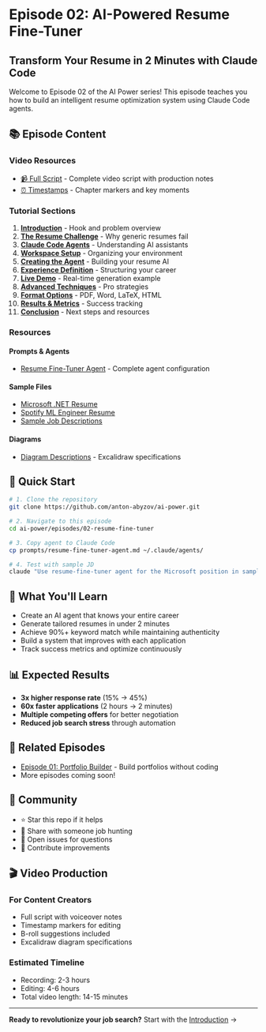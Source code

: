 # Episode 02: AI-Powered Resume Fine-Tuner

## Transform Your Resume in 2 Minutes with Claude Code

Welcome to Episode 02 of the AI Power series! This episode teaches you how to build an intelligent resume optimization system using Claude Code agents.

## 📚 Episode Content

### Video Resources
- [📹 Full Script](📹%20FULL_SCRIPT.md) - Complete video script with production notes
- [⏰ Timestamps](⏰%20TIMESTAMPS%20(Draft).md) - Chapter markers and key moments

### Tutorial Sections

1. **[Introduction](content/00-introduction.md)** - Hook and problem overview
2. **[The Resume Challenge](content/01-the-problem.md)** - Why generic resumes fail
3. **[Claude Code Agents](content/02-claude-agents-overview.md)** - Understanding AI assistants
4. **[Workspace Setup](content/03-workspace-setup.md)** - Organizing your environment
5. **[Creating the Agent](content/04-creating-agent.md)** - Building your resume AI
6. **[Experience Definition](content/05-experience-definition.md)** - Structuring your career
7. **[Live Demo](content/06-live-demo.md)** - Real-time generation example
8. **[Advanced Techniques](content/07-advanced-techniques.md)** - Pro strategies
9. **[Format Options](content/08-format-options.md)** - PDF, Word, LaTeX, HTML
10. **[Results & Metrics](content/09-results-metrics.md)** - Success tracking
11. **[Conclusion](content/10-conclusion.md)** - Next steps and resources

### Resources

#### Prompts & Agents
- [Resume Fine-Tuner Agent](prompts/resume-fine-tuner-agent.md) - Complete agent configuration

#### Sample Files
- [Microsoft .NET Resume](samples/experience_microsoft_senior_dotnet_2024.md)
- [Spotify ML Engineer Resume](samples/experience_spotify_ml_engineer_2024.md)
- [Sample Job Descriptions](samples/sample-job-descriptions.md)

#### Diagrams
- [Diagram Descriptions](diagrams/diagram-descriptions.md) - Excalidraw specifications

## 🚀 Quick Start

```bash
# 1. Clone the repository
git clone https://github.com/anton-abyzov/ai-power.git

# 2. Navigate to this episode
cd ai-power/episodes/02-resume-fine-tuner

# 3. Copy agent to Claude Code
cp prompts/resume-fine-tuner-agent.md ~/.claude/agents/

# 4. Test with sample JD
claude "Use resume-fine-tuner agent for the Microsoft position in samples folder"
```

## 🎯 What You'll Learn

- Create an AI agent that knows your entire career
- Generate tailored resumes in under 2 minutes
- Achieve 90%+ keyword match while maintaining authenticity
- Build a system that improves with each application
- Track success metrics and optimize continuously

## 📊 Expected Results

- **3x higher response rate** (15% → 45%)
- **60x faster applications** (2 hours → 2 minutes)
- **Multiple competing offers** for better negotiation
- **Reduced job search stress** through automation

## 🔗 Related Episodes

- [Episode 01: Portfolio Builder](../01-portfolio-no-code/index.md) - Build portfolios without coding
- More episodes coming soon!

## 💬 Community

- ⭐ Star this repo if it helps
- 🔄 Share with someone job hunting
- 💭 Open issues for questions
- 🤝 Contribute improvements

## 🎬 Video Production

### For Content Creators
- Full script with voiceover notes
- Timestamp markers for editing
- B-roll suggestions included
- Excalidraw diagram specifications

### Estimated Timeline
- Recording: 2-3 hours
- Editing: 4-6 hours
- Total video length: 14-15 minutes

---

**Ready to revolutionize your job search?** Start with the [Introduction](content/00-introduction.md) →